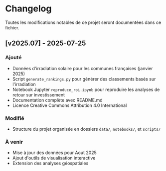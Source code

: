 # Changelog

Toutes les modifications notables de ce projet seront documentées dans ce fichier.

## [v2025.07] - 2025-07-25

### Ajouté
- Données d'irradiation solaire pour les communes françaises (janvier 2025)
- Script `generate_rankings.py` pour générer des classements basés sur l'irradiation
- Notebook Jupyter `reproduce_roi.ipynb` pour reproduire les analyses de retour sur investissement
- Documentation complète avec README.md
- Licence Creative Commons Attribution 4.0 International

### Modifié
- Structure du projet organisée en dossiers `data/`, `notebooks/`, et `scripts/`


### À venir
- Mise à jour des données pour Aout 2025
- Ajout d'outils de visualisation interactive
- Extension des analyses géospatiales

